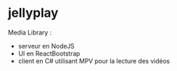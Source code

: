 # jellyplay
Media Library :
* serveur en NodeJS
* UI en ReactBootstrap
* client en C# utilisant MPV pour la lecture des vidéos
